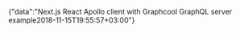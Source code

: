 {"data":"Next.js React Apollo client with Graphcool GraphQL server example2018-11-15T19:55:57+03:00"}
